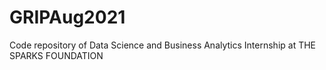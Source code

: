 # GRIPAug2021
Code repository of Data Science and Business Analytics Internship at THE SPARKS FOUNDATION
